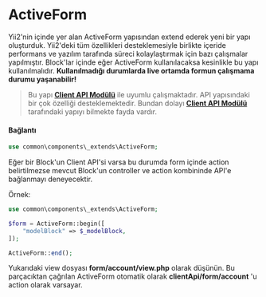 # ActiveForm
Yii2'nin içinde yer alan ActiveForm yapısından extend ederek yeni bir yapı oluşturduk.
Yii2'deki tüm özellikleri desteklemesiyle birlikte içeride performans ve yazılım
tarafında süreci kolaylaştırmak için bazı çalışmalar yapılmıştır. Block'lar içinde 
eğer ActiveForm kullanılacaksa kesinlikle bu yapı kullanılmalıdır. 
**Kullanılmadığı durumlarda live ortamda formun çalışmama durumu yaşanabilir!**

> Bu yapı **[Client API Modülü](client-api.md)** ile uyumlu çalışmaktadır. API yapısındaki bir çok özelliği desteklemektedir. Bundan dolayı 
 **[Client API Modülü](client-api.md)**  tarafındaki yapıyı bilmekte fayda vardır.

#### Bağlantı
```php
use common\components\_extends\ActiveForm;
```

Eğer bir Block'un Client API'si varsa bu durumda form içinde action belirtilmezse mevcut Block'un controller ve action
kombininde API'e bağlanmayı deneyecektir. 

Örnek: 

```php
use common\components\_extends\ActiveForm;

$form = ActiveForm::begin([
    "modelBlock" => $_modelBlock,
]);

ActiveForm::end();
```

Yukarıdaki view dosyası **form/account/view.php** olarak düşünün. Bu parçacıktan çağrılan ActiveForm otomatik olarak
**clientApi/form/account** 'u action olarak varsayar.
